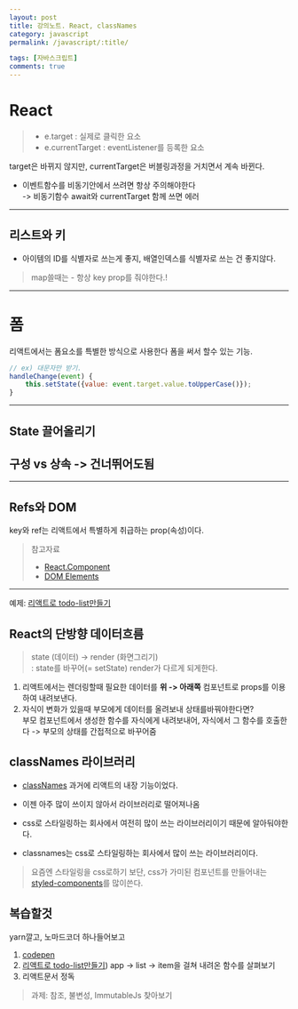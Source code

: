 ```yaml
---
layout: post
title: 강의노트. React, classNames
category: javascript
permalink: /javascript/:title/

tags: [자바스크립트]
comments: true
---
```

# React

>* e.target : 실제로 클릭한 요소
>* e.currentTarget : eventListener를 등록한 요소

target은 바뀌지 않지만, currentTarget은 버블링과정을 거치면서 계속 바뀐다.

* 이벤트함수를 비동기안에서 쓰려면 항상 주의해야한다  
-> 비동기함수 await와 currentTarget 함께 쓰면 에러  

---

## 리스트와 키

* 아이템의 ID를 식별자로 쓰는게 좋지, 배열인덱스를 식별자로 쓰는 건 좋지않다.
>map쓸때는 - 항상 key prop를 줘야한다.!

---
# 폼
리액트에서는 폼요소를 특별한 방식으로 사용한다
폼을 써서 할수 있는 기능.   
```js
// ex) 대문자만 받기.
handleChange(event) {
    this.setState({value: event.target.value.toUpperCase()});
}
```
---
## State 끌어올리기


## 구성 vs 상속 -> 건너뛰어도됨

---

## Refs와 DOM
key와 ref는 리액트에서 특별하게 취급하는 prop(속성)이다.

>참고자료
>* [React.Component](https://gracious-thompson-07e192.netlify.com/docs/react-component.html#componentwillupdate)  
>* [DOM Elements](https://gracious-thompson-07e192.netlify.com/docs/dom-elements.html)



---

예제: [리액트로 todo-list만들기](https://codesandbox.io/s/znpv2xxn8p)

## React의 단방향 데이터흐름
>state (데이터) -> render (화면그리기)  
: state를 바꾸어(= setState) render가 다르게 되게한다.

1. 리액트에서는 렌더링할때 필요한 데이터를 **위 -> 아래쪽** 컴포넌트로 props를 이용하여 내려보낸다.
2. 자식이 변화가 있을때 부모에게 데이터를 올려보내 상태를바꿔야한다면?  
부모 컴포넌트에서 생성한 함수를 자식에게 내려보내어, 자식에서 그 함수를 호출한다 -> 부모의 상태를 간접적으로 바꾸어줌



## classNames 라이브러리
* [classNames](https://www.npmjs.com/package/classnames) 과거에 리액트의 내장 기능이었다. 
* 이젠 아주 많이 쓰이지 않아서 라이브러리로 떨어져나옴
* css로 스타일링하는 회사에서 여전히 많이 쓰는 라이브러리이기 때문에 알아둬야한다.

* classnames는 css로 스타일링하는 회사에서 많이 쓰는 라이브러리이다.
>요즘엔 스타일링을 css로하기 보단, css가 가미된 컴포넌트를 만들어내는 [styled-components](https://www.styled-components.com/)를 많이쓴다.


## 복습할것 
yarn깔고, 노마드코더 하나들어보고
1. [codepen](https://codepen.io/underbleu/pen/GyBxNP?editors=0010)
2. [리액트로 todo-list만들기](https://codesandbox.io/s/znpv2xxn8p))
app -> list -> item을 걸쳐 내려온 함수를 살펴보기
3. 리액트문서 정독


>과제: 참조, 불변성, ImmutableJs 찾아보기